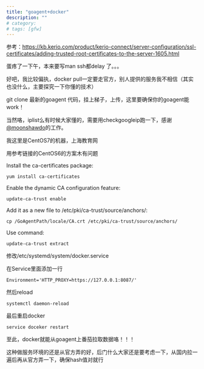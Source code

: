```yaml
---
title: "goagent+docker"
description: ""
# category: 
# tags: [gfw]
---
```



参考：<https://kb.kerio.com/product/kerio-connect/server-configuration/ssl-certificates/adding-trusted-root-certificates-to-the-server-1605.html>

蛋疼了一下午，本来要写man ssh都delay 了。。。

好吧，我比较偏执，docker pull一定要走官方，别人提供的服务我不相信（其实也没什么，主要探究一下你懂的技术）

git clone 最新的goagent 代码，挂上梯子，上传，这里要确保你的goagent能work！

当然咯，iplist么有时候大家懂的，需要用checkgoogleip跑一下，感谢[@moonshawdo](https://github.com/moonshawdo)的工作。

我这里是CentOS7的机器，上海教育网

用参考链接的CentOS6的方案木有问题

Install the ca-certificates package:
    
    yum install ca-certificates
    
Enable the dynamic CA configuration feature:
    
    update-ca-trust enable
    
Add it as a new file to /etc/pki/ca-trust/source/anchors/:
    
    cp /GoAgentPath/locale/CA.crt /etc/pki/ca-trust/source/anchors/
    
Use command:
    
    update-ca-trust extract

修改/etc/systemd/system/docker.service

在Service里面添加一行

    Environment='HTTP_PROXY=https://127.0.0.1:8087/'

然后reload

    systemctl daemon-reload

最后重启docker

    service doceker restart

至此，docker就能从goagent上番茄拉取数据咯！！！

这种做服务环境的还是从官方弄的好，后门什么大家还是要考虑一下，从国内拉一遍后再从官方弄一下，确保hash值对就行
